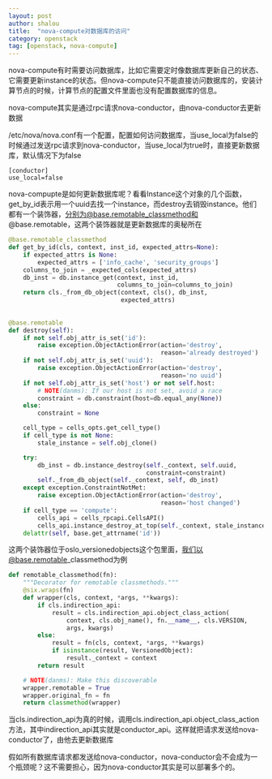 ```yaml
---
layout: post 
author: shalou
title:  "nova-compute对数据库的访问" 
category: openstack
tag: [openstack, nova-compute]
---
```


nova-compute有时需要访问数据库，比如它需要定时像数据库更新自己的状态、它需要更新instance的状态。但nova-compute只不能直接访问数据库的，安装计算节点的时候，计算节点的配置文件里面也没有配置数据库的信息。

nova-compute其实是通过rpc请求nova-conductor，由nova-conductor去更新数据

/etc/nova/nova.conf有一个配置，配置如何访问数据库，当use_local为false的时候通过发送rpc请求到nova-conductor，当use_local为true时，直接更新数据库，默认情况下为false

```
[conductor]
use_local=false
```

nova-compupte是如何更新数据库呢？看看Instance这个对象的几个函数，get_by_id表示用一个uuid去找一个instance，而destroy去销毁instance。他们都有一个装饰器，分别为@base.remotable_classmethod和@base.remotable，这两个装饰器就是更新数据库的奥秘所在

```python
@base.remotable_classmethod
def get_by_id(cls, context, inst_id, expected_attrs=None):
    if expected_attrs is None:
        expected_attrs = ['info_cache', 'security_groups']
    columns_to_join = _expected_cols(expected_attrs)
    db_inst = db.instance_get(context, inst_id,
                              columns_to_join=columns_to_join)
    return cls._from_db_object(context, cls(), db_inst,
                               expected_attrs)
                               
                              
@base.remotable
def destroy(self):
    if not self.obj_attr_is_set('id'):
        raise exception.ObjectActionError(action='destroy',
                                          reason='already destroyed')
    if not self.obj_attr_is_set('uuid'):
        raise exception.ObjectActionError(action='destroy',
                                          reason='no uuid')
    if not self.obj_attr_is_set('host') or not self.host:
        # NOTE(danms): If our host is not set, avoid a race
        constraint = db.constraint(host=db.equal_any(None))
    else:
        constraint = None

    cell_type = cells_opts.get_cell_type()
    if cell_type is not None:
        stale_instance = self.obj_clone()

    try:
        db_inst = db.instance_destroy(self._context, self.uuid,
                                      constraint=constraint)
        self._from_db_object(self._context, self, db_inst)
    except exception.ConstraintNotMet:
        raise exception.ObjectActionError(action='destroy',
                                          reason='host changed')
    if cell_type == 'compute':
        cells_api = cells_rpcapi.CellsAPI()
        cells_api.instance_destroy_at_top(self._context, stale_instance)
    delattr(self, base.get_attrname('id')) 
```

这两个装饰器位于oslo\_versionedobjects这个包里面，我们以@base.remotable\_classmethod为例

```python
def remotable_classmethod(fn):
    """Decorator for remotable classmethods."""
    @six.wraps(fn)
    def wrapper(cls, context, *args, **kwargs):
        if cls.indirection_api:
            result = cls.indirection_api.object_class_action(
                context, cls.obj_name(), fn.__name__, cls.VERSION,
                args, kwargs)
        else:
            result = fn(cls, context, *args, **kwargs)
            if isinstance(result, VersionedObject):
                result._context = context
        return result

    # NOTE(danms): Make this discoverable
    wrapper.remotable = True 
    wrapper.original_fn = fn 
    return classmethod(wrapper)
```

当cls.indirection\_api为真的时候，调用cls.indirection\_api.object\_class\_action方法，其中indirection\_api其实就是conductor_api。这样就把请求发送给nova-conductor了，由他去更新数据库


假如所有数据库请求都发送给nova-conductor，nova-conductor会不会成为一个瓶颈呢？这不需要担心，因为nova-conductor其实是可以部署多个的。
